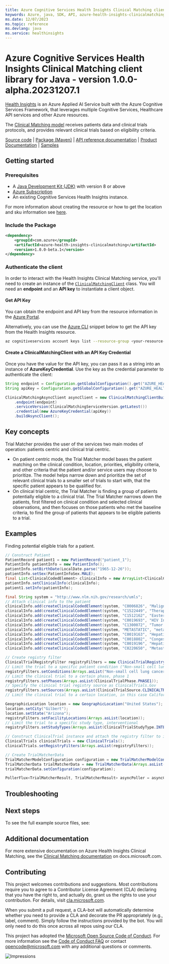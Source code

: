 ```yaml
---
title: Azure Cognitive Services Health Insights Clinical Matching client library for Java
keywords: Azure, java, SDK, API, azure-health-insights-clinicalmatching, healthinsights
ms.date: 12/07/2023
ms.topic: reference
ms.devlang: java
ms.service: healthinsights
---
```

# Azure Cognitive Services Health Insights Clinical Matching client library for Java - version 1.0.0-alpha.20231207.1 


[Health Insights][health_insights] is an Azure Applied AI Service built with the Azure Cognitive Services Framework, that leverages multiple Cognitive Services, Healthcare API services and other Azure resources.

The [Clinical Matching model][clinical_matching_docs] receives patients data and clinical trials protocols, and provides relevant clinical trials based on eligibility criteria.

[Source code][source_code] | [Package (Maven)][package] | [API reference documentation][clinical_matching_api_documentation] | [Product Documentation][product_documentation] | [Samples][samples_location]


## Getting started

### Prerequisites

- A [Java Development Kit (JDK)][jdk_link] with version 8 or above
- [Azure Subscription][azure_subscription]
- An existing Cognitive Services Health Insights instance.

For more information about creating the resource or how to get the location and sku information see [here][cognitive_resource_cli].

### Include the Package

[//]: # ({x-version-update-start;com.azure:azure-health-insights-clinicalmatching;current})

```xml
<dependency>
    <groupId>com.azure</groupId>
    <artifactId>azure-health-insights-clinicalmatching</artifactId>
    <version>1.0.0-beta.1</version>
</dependency>
```

[//]: # ({x-version-update-end})

### Authenticate the client

In order to interact with the Health Insights Clinical Matching service, you'll need to create an instance of the [`ClinicalMatchingClient`][clinical_matching_client_class] class.  You will need an **endpoint** and an **API key** to instantiate a client object.  

#### Get API Key

You can obtain the endpoint and API key from the resource information in the [Azure Portal][azure_portal].

Alternatively, you can use the [Azure CLI][azure_cli] snippet below to get the API key from the Health Insights resource.

```bash
az cognitiveservices account keys list --resource-group <your-resource-group-name> --name <your-resource-name>
```

#### Create a ClinicalMatchingClient with an API Key Credential

Once you have the value for the API key, you can pass it as a string into an instance of **AzureKeyCredential**. Use the key as the credential parameter
to authenticate the client:

```Java com.azure.health.insights.cancerprofiling.clinicalmatching
String endpoint = Configuration.getGlobalConfiguration().get("AZURE_HEALTH_INSIGHTS_ENDPOINT");
String apiKey = Configuration.getGlobalConfiguration().get("AZURE_HEALTH_INSIGHTS_API_KEY");

ClinicalMatchingAsyncClient asyncClient = new ClinicalMatchingClientBuilder()
    .endpoint(endpoint)
    .serviceVersion(ClinicalMatchingServiceVersion.getLatest())
    .credential(new AzureKeyCredential(apiKey))
    .buildAsyncClient();
```

## Key concepts

Trial Matcher provides the user of the services two main modes of operation: patients centric and clinical trial centric.
- On patient centric mode, the Trial Matcher model bases the patient matching on the clinical condition, location, priorities, eligibility criteria, and other criteria that the patient and/or service users may choose to prioritize. The model helps narrow down and prioritize the set of relevant clinical trials to a smaller set of trials to start with, that the specific patient appears to be qualified for.
- On clinical trial centric, the Trial Matcher is finding a group of patients potentially eligible to a clinical trial. The Trial Matcher narrows down the patients, first filtered on clinical condition and selected clinical observations, and then focuses on those patients who met the baseline criteria, to find the group of patients that appears to be eligible patients to a trial.

## Examples

Finding potential eligible trials for a patient.
<!--
- [SampleMatchTrialsSync.java](https://github.com/Azure/azure-sdk-for-java/blob/main/sdk/healthinsights/azure-health-insights-clinicalmatching/src/samples/java/com/azure/health/insights/clinicalmatching/SampleMatchTrialsSync.java).
-->
```Java com.azure.health.insights.clinicalmatching.findtrials
// Construct Patient
PatientRecord patient1 = new PatientRecord("patient_1");
PatientInfo patientInfo = new PatientInfo();
patientInfo.setBirthDate(LocalDate.parse("1965-12-26"));
patientInfo.setSex(PatientInfoSex.MALE);
final List<ClinicalCodedElement> clinicalInfo = new ArrayList<ClinicalCodedElement>();
patientInfo.setClinicalInfo(clinicalInfo);
patient1.setInfo(patientInfo);

final String system = "http://www.nlm.nih.gov/research/umls";
// Attach clinical info to the patient
clinicalInfo.add(createClinicalCodedElement(system, "C0006826", "Malignant Neoplasms", "true"));
clinicalInfo.add(createClinicalCodedElement(system, "C1522449", "Therapeutic radiology procedure", "true"));
clinicalInfo.add(createClinicalCodedElement(system, "C1512162", "Eastern Cooperative Oncology Group", "1"));
clinicalInfo.add(createClinicalCodedElement(system, "C0019693", "HIV Infections", "false"));
clinicalInfo.add(createClinicalCodedElement(system, "C1300072", "Tumor stage", "2"));
clinicalInfo.add(createClinicalCodedElement(system, "METASTATIC", "metastatic", "true"));
clinicalInfo.add(createClinicalCodedElement(system, "C0019163", "Hepatitis B", "false"));
clinicalInfo.add(createClinicalCodedElement(system, "C0018802", "Congestive heart failure", "true"));
clinicalInfo.add(createClinicalCodedElement(system, "C0019196", "Hepatitis C", "false"));
clinicalInfo.add(createClinicalCodedElement(system, "C0220650", "Metastatic malignant neoplasm to brain", "true"));

// Create registry filter
ClinicalTrialRegistryFilter registryFilters = new ClinicalTrialRegistryFilter();
// Limit the trial to a specific patient condition ("Non-small cell lung cancer")
registryFilters.setConditions(Arrays.asList("Non-small cell lung cancer"));
// Limit the clinical trial to a certain phase, phase 1
registryFilters.setPhases(Arrays.asList(ClinicalTrialPhase.PHASE1));
// Specify the clinical trial registry source as ClinicalTrials.Gov
registryFilters.setSources(Arrays.asList(ClinicalTrialSource.CLINICALTRIALS_GOV));
// Limit the clinical trial to a certain location, in this case California, USA

GeographicLocation location = new GeographicLocation("United States");
location.setCity("Gilbert");
location.setState("Arizona");
registryFilters.setFacilityLocations(Arrays.asList(location));
// Limit the trial to a specific study type, interventional
registryFilters.setStudyTypes(Arrays.asList(ClinicalTrialStudyType.INTERVENTIONAL));

// Construct ClinicalTrial instance and attach the registry filter to it.
ClinicalTrials clinicalTrials = new ClinicalTrials();
clinicalTrials.setRegistryFilters(Arrays.asList(registryFilters));

// Create TrialMatcherData
TrialMatcherModelConfiguration configuration = new TrialMatcherModelConfiguration(clinicalTrials);
TrialMatcherData trialMatcherData = new TrialMatcherData(Arrays.asList(patient1));
trialMatcherData.setConfiguration(configuration);

PollerFlux<TrialMatcherResult, TrialMatcherResult> asyncPoller = asyncClient.beginMatchTrials(trialMatcherData);
```

## Troubleshooting

## Next steps

To see the full example source files, see:
<!--
This code sample show common scenario operation with the Azure Health Insights Clinical Matching library. More samples can be found under the [samples](https://github.com/Azure/azure-sdk-for-java/blob/main/sdk/healthinsights/azure-health-insights-clinicalmatching/src/samples/java/com/azure/health/insights/) directory.
-->

## Additional documentation
For more extensive documentation on Azure Health Insights Clinical Matching, see the [Clinical Matching documentation][clinical_matching_docs] on docs.microsoft.com.


## Contributing

This project welcomes contributions and suggestions. Most contributions require you to agree to a Contributor License Agreement (CLA) declaring that you have the right to, and actually do, grant us the rights to use your contribution. For details, visit [cla.microsoft.com][cla].

When you submit a pull request, a CLA-bot will automatically determine whether you need to provide a CLA and decorate the PR appropriately (e.g., label, comment). Simply follow the instructions provided by the bot. You will only need to do this once across all repos using our CLA.

This project has adopted the [Microsoft Open Source Code of Conduct][code_of_conduct]. For more information see the [Code of Conduct FAQ][coc_faq] or contact [opencode@microsoft.com][coc_contact] with any additional questions or comments.

<!-- LINKS -->
[cla]: https://cla.microsoft.com
[code_of_conduct]: https://opensource.microsoft.com/codeofconduct/
[coc_faq]: https://opensource.microsoft.com/codeofconduct/faq/
[coc_contact]: mailto:opencode@microsoft.com
[azure_subscription]: https://azure.microsoft.com/free/
[cognitive_resource_cli]: /azure/cognitive-services/cognitive-services-apis-create-account-cli
[jdk_link]: /java/azure/jdk/?view=azure-java-stable
[azure_cli]: /cli/azure
[azure_portal]: https://portal.azure.com
[health_insights]: https://learn.microsoft.com/azure/azure-health-insights/overview?branch=main
[clinical_matching_docs]: https://learn.microsoft.com/azure/azure-health-insights/trial-matcher/overview
[clinical_matching_client_class]: https://github.com/Azure/azure-sdk-for-java/blob/main/sdk/healthinsights/azure-health-insights-clinicalmatching/src/main/java/com/azure/health/insights/clinicalmatching/ClinicalMatchingClient.java
[package]: https://central.sonatype.com/artifact/com.azure/azure-health-insights-clinicalmatching
[source_code]: https://github.com/Azure/azure-sdk-for-java/blob/main/sdk/healthinsights/azure-health-insights-clinicalmatching/src/
[clinical_matching_api_documentation]: https://learn.microsoft.com/rest/api/cognitiveservices/healthinsights/trial-matcher
[product_documentation]: https://learn.microsoft.com/azure/azure-health-insights/trial-matcher/
[samples_location]: https://github.com/Azure/azure-sdk-for-java/tree/main/sdk/healthinsights/azure-health-insights-clinicalmatching/src/samples
![Impressions](https://azure-sdk-impressions.azurewebsites.net/api/impressions/azure-sdk-for-java%2Fsdk%healthinsights%2Fazure-health-insights-clinicalmatching%2FREADME.png)

